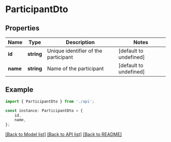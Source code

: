 # ParticipantDto


## Properties

Name | Type | Description | Notes
------------ | ------------- | ------------- | -------------
**id** | **string** | Unique identifier of the participant | [default to undefined]
**name** | **string** | Name of the participant | [default to undefined]

## Example

```typescript
import { ParticipantDto } from './api';

const instance: ParticipantDto = {
    id,
    name,
};
```

[[Back to Model list]](../README.md#documentation-for-models) [[Back to API list]](../README.md#documentation-for-api-endpoints) [[Back to README]](../README.md)
